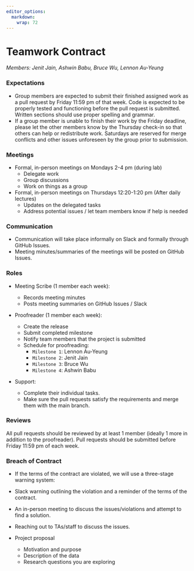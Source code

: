 ```yaml
---
editor_options: 
  markdown: 
    wrap: 72
---
```


# Teamwork Contract
_Members: Jenit Jain, Ashwin Babu, Bruce Wu, Lennon Au-Yeung_

### Expectations
- Group members are expected to submit their finished assigned work as a pull request by Friday 11:59 pm of that week. Code is expected to be properly tested and functioning before the pull request is submitted. Written sections should use proper spelling and grammar.
- If a group member is unable to finish their work by the Friday deadline, please let the other members know by the Thursday check-in so that others can help or redistribute work. Saturdays are reserved for merge conflicts and other issues unforeseen by the group prior to submission. 

### Meetings
- Formal, in-person meetings on Mondays 2-4 pm (during lab)
    - Delegate work
    - Group discussions
    - Work on things as a group
- Formal, in-person meetings on Thursdays 12:20-1:20 pm (After daily lectures)
    - Updates on the delegated tasks
    - Address potential issues / let team members know if help is needed

### Communication
- Communication will take place informally on Slack and formally through GitHub Issues.
- Meeting minutes/summaries of the meetings will be posted on GitHub Issues.
 
### Roles
- Meeting Scribe (1 member each week):
    - Records meeting minutes
    - Posts meeting summaries on GitHub Issues / Slack

- Proofreader (1 member each week):
    - Create the release 
    - Submit completed milestone
    - Notify team members that the project is submitted
    - Schedule for proofreading:
        - ```Milestone 1```: Lennon Au-Yeung
        - ```Milestone 2```: Jenit Jain
        - ```Milestone 3```: Bruce Wu
        - ```Milestone 4```: Ashwin Babu
        
- Support: 
    - Complete their individual tasks.
    - Make sure the pull requests satisfy the requirements and merge them with the main branch.

### Reviews
All pull requests should be reviewed by at least 1 member (ideally 1 more in addition to the proofreader). Pull requests should be submitted before Friday 11:59 pm of each week.

### Breach of Contract
- If the terms of the contract are violated, we will use a three-stage warning system:
- Slack warning outlining the violation and a reminder of the terms of the contract.
- An in-person meeting to discuss the issues/violations and attempt to find a solution.
- Reaching out to TAs/staff to discuss the issues.

- Project proposal
    - Motivation and purpose
    - Description of the data
    - Research questions you are exploring

